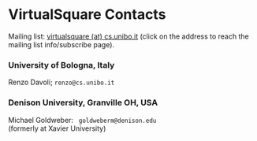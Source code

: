VirtualSquare Contacts
====

Mailing list: [virtualsquare (at) cs.unibo.it](https://lists.cs.unibo.it/mailman3/postorius/lists/virtualsquare.lists.cs.unibo.it/)
(click on the address to reach the mailing list info/subscribe page). 

### University of Bologna, Italy
Renzo Davoli; `renzo@cs.unibo.it`


### Denison University, Granville OH, USA
Michael Goldweber: ` goldweberm@denison.edu` \
(formerly at Xavier University)

